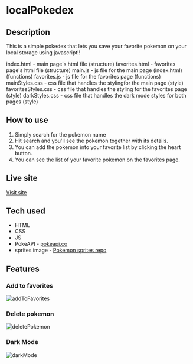 # localPokedex

## Description

This is a simple pokedex that lets you save your favorite pokemon on your local storage using javascript!!

index.html - main page's html file (structure)
favorites.html - favorites page's html file (structure)
main.js - js file for the main page (index.html) (functions)
favorites.js - js file for the favorites page (functions)
mainStyles.css - css file that handles the stylingfor the main page (style)
favoritesStyles.css - css file that handles the styling for the favorites page (style)
darkStyles.css - css file that handles the dark mode styles for both pages (style)

## How to use

1. Simply search for the pokemon name
2. Hit search and you'll see the pokemon together with its details.
3. You can add the pokemon into your favorite list by clicking the heart button.
4. You can see the list of your favorite pokemon on the favorites page.

## Live site

<a href="https://jeru7.github.io/pokedex-js/" target="_blank">Visit site</a>

## Tech used

- HTML
- CSS
- JS
- PokeAPI - <a href="https://pokeapi.co/" target="_blank">pokeapi.co</a>
- sprites image - <a href="https://github.com/PokeAPI/sprites" target="_blank">Pokemon sprites repo</a>

## Features

### Add to favorites

![addToFavorites](https://github.com/jeru7/checkWeather-js/assets/130896368/6a89f1f1-814a-497b-880d-97257c45bcd4)

### Delete pokemon

![deletePokemon](https://github.com/jeru7/checkWeather-js/assets/130896368/cb4b1017-d499-46a5-b31b-15496c095e24)

### Dark Mode

![darkMode](https://github.com/jeru7/checkWeather-js/assets/130896368/d41dadc3-00ac-4ee7-81c3-3f6536632986)
